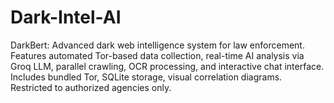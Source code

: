# Dark-Intel-AI
DarkBert: Advanced dark web intelligence system for law enforcement. Features automated Tor-based data collection, real-time AI analysis via Groq LLM, parallel crawling, OCR processing, and interactive chat interface. Includes bundled Tor, SQLite storage, visual correlation diagrams. Restricted to authorized agencies only.
